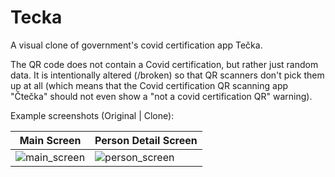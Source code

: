 # Tecka
A visual clone of government's covid certification app Tečka.

The QR code does not contain a Covid certification, but rather just random data. 
It is intentionally altered (/broken) so that QR scanners don't pick them up at all
(which means that the Covid certification QR scanning app "Čtečka" should not even show a "not a covid certification QR" warning).

Example screenshots (Original | Clone):


| Main Screen  | Person Detail Screen |
| ------------- | ------------- |
| ![main_screen](https://user-images.githubusercontent.com/57546404/159168354-86c747f6-0b93-4ff9-acb4-6c6940a146ac.png)  | ![person_screen](https://user-images.githubusercontent.com/57546404/159168334-45c4fdc9-5171-49d1-85de-8311ad877e94.png)  |
